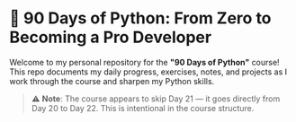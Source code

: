 # 🐍 90 Days of Python: From Zero to Becoming a Pro Developer

Welcome to my personal repository for the **"90 Days of Python"** course!  
This repo documents my daily progress, exercises, notes, and projects as I work through the course and sharpen my Python skills.

> ⚠️ **Note**: The course appears to skip Day 21 — it goes directly from Day 20 to Day 22. This is intentional in the course structure.
